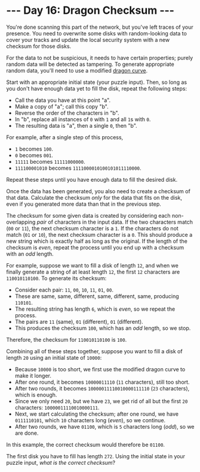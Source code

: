 # --- Day 16: Dragon Checksum ---

You're done scanning this part of the network, but you've left traces of your presence. You need to overwrite some disks with random-looking data to cover your tracks and update the local security system with a new checksum for those disks.

For the data to not be suspicious, it needs to have certain properties; purely random data will be detected as tampering. To generate appropriate random data, you'll need to use a modified [dragon curve](https://en.wikipedia.org/wiki/Dragon_curve).

Start with an appropriate initial state (your puzzle input). Then, so long as you don't have enough data yet to fill the disk, repeat the following steps:

*   Call the data you have at this point "a".
*   Make a copy of "a"; call this copy "b".
*   Reverse the order of the characters in "b".
*   In "b", replace all instances of `0` with `1` and all `1`s with `0`.
*   The resulting data is "a", then a single `0`, then "b".

For example, after a single step of this process,

*   `1` becomes `100`.
*   `0` becomes `001`.
*   `11111` becomes `11111000000`.
*   `111100001010` becomes `1111000010100101011110000`.

Repeat these steps until you have enough data to fill the desired disk.

Once the data has been generated, you also need to create a checksum of that data. Calculate the checksum _only_ for the data that fits on the disk, even if you generated more data than that in the previous step.

The checksum for some given data is created by considering each non-overlapping _pair_ of characters in the input data. If the two characters match (`00` or `11`), the next checksum character is a `1`. If the characters do not match (`01` or `10`), the next checksum character is a `0`. This should produce a new string which is exactly half as long as the original. If the length of the checksum is _even_, repeat the process until you end up with a checksum with an _odd_ length.

For example, suppose we want to fill a disk of length `12`, and when we finally generate a string of at least length `12`, the first `12` characters are `110010110100`. To generate its checksum:

*   Consider each pair: `11`, `00`, `10`, `11`, `01`, `00`.
*   These are same, same, different, same, different, same, producing `110101`.
*   The resulting string has length `6`, which is _even_, so we repeat the process.
*   The pairs are `11` (same), `01` (different), `01` (different).
*   This produces the checksum `100`, which has an _odd_ length, so we stop.

Therefore, the checksum for `110010110100` is `100`.

Combining all of these steps together, suppose you want to fill a disk of length `20` using an initial state of `10000`:

*   Because `10000` is too short, we first use the modified dragon curve to make it longer.
*   After one round, it becomes `10000011110` (`11` characters), still too short.
*   After two rounds, it becomes `10000011110010000111110` (`23` characters), which is enough.
*   Since we only need `20`, but we have `23`, we get rid of all but the first `20` characters: `10000011110010000111`.
*   Next, we start calculating the checksum; after one round, we have `0111110101`, which `10` characters long (_even_), so we continue.
*   After two rounds, we have `01100`, which is `5` characters long (_odd_), so we are done.

In this example, the correct checksum would therefore be `01100`.

The first disk you have to fill has length `272`. Using the initial state in your puzzle input, _what is the correct checksum_?
